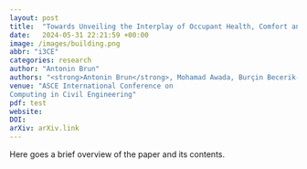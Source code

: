 ```yaml
---
layout: post
title:  "Towards Unveiling the Interplay of Occupant Health, Comfort and Building Energy Consumption"
date:   2024-05-31 22:21:59 +00:00
image: /images/building.png
abbr: "i3CE"
categories: research
author: "Antonin Brun"
authors: "<strong>Antonin Brun</strong>, Mohamad Awada, Burçin Becerik-Gerber"
venue: "ASCE International Conference on
Computing in Civil Engineering"
pdf: test  
website: 
DOI: 
arXiv: arXiv.link
---
```

Here goes a brief overview of the paper and its contents.